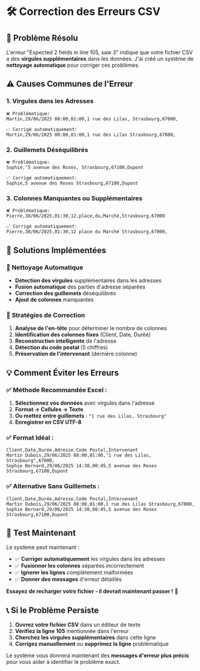 # 🛠️ Correction des Erreurs CSV

## 🎯 Problème Résolu

L'erreur "Expected 2 fields in line 105, saw 3" indique que votre fichier CSV a des **virgules supplémentaires** dans les données. J'ai créé un système de **nettoyage automatique** pour corriger ces problèmes.

## ⚠️ Causes Communes de l'Erreur

### 1. **Virgules dans les Adresses**
```csv
❌ Problématique:
Martin,29/06/2025 08:00,01:00,1 rue des Lilas, Strasbourg,67000,

✅ Corrigé automatiquement:
Martin,29/06/2025 08:00,01:00,1 rue des Lilas Strasbourg,67000,
```

### 2. **Guillemets Déséquilibrés**
```csv
❌ Problématique:
Sophie,"5 avenue des Roses, Strasbourg,67100,Dupont

✅ Corrigé automatiquement:
Sophie,5 avenue des Roses Strasbourg,67100,Dupont
```

### 3. **Colonnes Manquantes ou Supplémentaires**
```csv
❌ Problématique:
Pierre,30/06/2025,01:30,12,place,du,Marché,Strasbourg,67000

✅ Corrigé automatiquement:
Pierre,30/06/2025,01:30,12 place du Marché Strasbourg,67000,
```

## 🔧 Solutions Implémentées

### 🧹 **Nettoyage Automatique**
- **Détection des virgules** supplémentaires dans les adresses
- **Fusion automatique** des parties d'adresse séparées
- **Correction des guillemets** déséquilibrés
- **Ajout de colonnes** manquantes

### 📝 **Stratégies de Correction**
1. **Analyse de l'en-tête** pour déterminer le nombre de colonnes
2. **Identification des colonnes fixes** (Client, Date, Durée)
3. **Reconstruction intelligente** de l'adresse
4. **Détection du code postal** (5 chiffres)
5. **Préservation de l'intervenant** (dernière colonne)

## 💡 Comment Éviter les Erreurs

### ✅ **Méthode Recommandée Excel :**

1. **Sélectionnez vos données** avec virgules dans l'adresse
2. **Format → Cellules → Texte** 
3. **Ou mettez entre guillemets** : `"1 rue des Lilas, Strasbourg"`
4. **Enregistrer en CSV UTF-8**

### ✅ **Format Idéal :**
```csv
Client,Date,Durée,Adresse,Code Postal,Intervenant
Martin Dubois,29/06/2025 08:00,01:00,"1 rue des Lilas, Strasbourg",67000,
Sophie Bernard,29/06/2025 14:30,00:45,5 avenue des Roses Strasbourg,67100,Dupont
```

### ✅ **Alternative Sans Guillemets :**
```csv
Client,Date,Durée,Adresse,Code Postal,Intervenant
Martin Dubois,29/06/2025 08:00,01:00,1 rue des Lilas Strasbourg,67000,
Sophie Bernard,29/06/2025 14:30,00:45,5 avenue des Roses Strasbourg,67100,Dupont
```

## 🚀 Test Maintenant

Le système peut maintenant :
- ✅ **Corriger automatiquement** les virgules dans les adresses
- ✅ **Fusionner les colonnes** séparées incorrectement  
- ✅ **Ignorer les lignes** complètement malformées
- ✅ **Donner des messages** d'erreur détaillés

**Essayez de recharger votre fichier - il devrait maintenant passer !** 🎯

## 📞 Si le Problème Persiste

1. **Ouvrez votre fichier CSV** dans un éditeur de texte
2. **Vérifiez la ligne 105** mentionnée dans l'erreur
3. **Cherchez les virgules supplémentaires** dans cette ligne
4. **Corrigez manuellement** ou **supprimez la ligne** problématique

Le système vous donnera maintenant des **messages d'erreur plus précis** pour vous aider à identifier le problème exact.